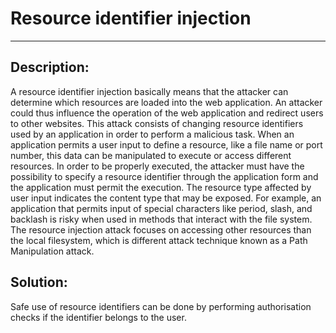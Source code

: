 # Resource identifier injection
-------

## Description:

A resource identifier injection basically means that the attacker can determine which
resources are loaded into the web application.
An attacker could thus influence the operation of the web application and redirect users
to other websites. This attack consists of changing resource identifiers used by an
application in order to perform a malicious task. When an application permits a user
input to define a resource, like a file name or port number,
this data can be manipulated to execute or access different resources.
In order to be properly executed, the attacker must have the possibility to specify a
resource identifier through the application form and the application must permit the execution.
The resource type affected by user input indicates the content type that may be exposed.
For example, an application that permits input of special characters like period, slash,
and backlash is risky when used in methods that interact with the file system.
The resource injection attack focuses on accessing other resources than the local
filesystem, which is different attack technique known as a Path Manipulation attack.

## Solution:

Safe use of resource identifiers can be done by performing authorisation checks if the
identifier belongs to the user.
